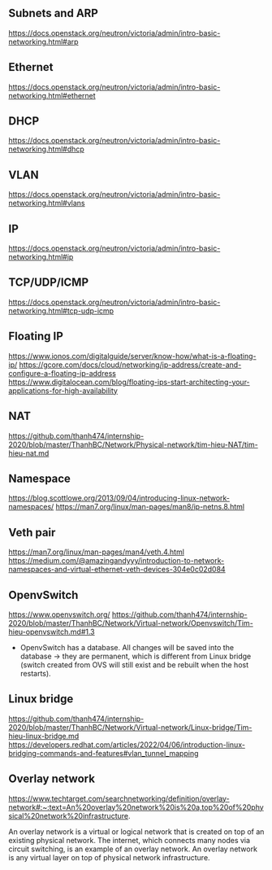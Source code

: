 ## Subnets and ARP 
https://docs.openstack.org/neutron/victoria/admin/intro-basic-networking.html#arp

## Ethernet
https://docs.openstack.org/neutron/victoria/admin/intro-basic-networking.html#ethernet

## DHCP 
https://docs.openstack.org/neutron/victoria/admin/intro-basic-networking.html#dhcp

## VLAN
https://docs.openstack.org/neutron/victoria/admin/intro-basic-networking.html#vlans

## IP 
https://docs.openstack.org/neutron/victoria/admin/intro-basic-networking.html#ip

## TCP/UDP/ICMP
https://docs.openstack.org/neutron/victoria/admin/intro-basic-networking.html#tcp-udp-icmp

## Floating IP 
https://www.ionos.com/digitalguide/server/know-how/what-is-a-floating-ip/
https://gcore.com/docs/cloud/networking/ip-address/create-and-configure-a-floating-ip-address
https://www.digitalocean.com/blog/floating-ips-start-architecting-your-applications-for-high-availability

## NAT 
https://github.com/thanh474/internship-2020/blob/master/ThanhBC/Network/Physical-network/tim-hieu-NAT/tim-hieu-nat.md

## Namespace 
https://blog.scottlowe.org/2013/09/04/introducing-linux-network-namespaces/ 
https://man7.org/linux/man-pages/man8/ip-netns.8.html

## Veth pair 
https://man7.org/linux/man-pages/man4/veth.4.html
https://medium.com/@amazingandyyy/introduction-to-network-namespaces-and-virtual-ethernet-veth-devices-304e0c02d084

## OpenvSwitch 
https://www.openvswitch.org/
https://github.com/thanh474/internship-2020/blob/master/ThanhBC/Network/Virtual-network/Openvswitch/Tim-hieu-openvswitch.md#1.3

- OpenvSwitch has a database. All changes will be saved into the database -> they are permanent, which is different from Linux bridge (switch created from OVS will still exist and be rebuilt when the host restarts). 

## Linux bridge 
https://github.com/thanh474/internship-2020/blob/master/ThanhBC/Network/Virtual-network/Linux-bridge/Tim-hieu-linux-bridge.md
https://developers.redhat.com/articles/2022/04/06/introduction-linux-bridging-commands-and-features#vlan_tunnel_mapping


## Overlay network 
https://www.techtarget.com/searchnetworking/definition/overlay-network#:~:text=An%20overlay%20network%20is%20a,top%20of%20physical%20network%20infrastructure.

An overlay network is a virtual or logical network that is created on top of an existing physical network. The internet, which connects many nodes via circuit switching, is an example of an overlay network. An overlay network is any virtual layer on top of physical network infrastructure.
